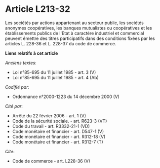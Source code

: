 # Article L213-32

Les sociétés par actions appartenant au secteur public, les sociétés anonymes coopératives, les banques mutualistes ou
coopératives et les établissements publics de l'Etat à caractère industriel et commercial peuvent émettre des titres
participatifs dans des conditions fixées par les articles L. 228-36 et L. 228-37 du code de commerce.

**Liens relatifs à cet article**

_Anciens textes_:

  - Loi n°85-695 du 11 juillet 1985 - art. 3 (V)
  - Loi n°85-695 du 11 juillet 1985 - art. 4 (Ab)

_Codifié par_:

  - Ordonnance n°2000-1223 du 14 décembre 2000 (V)

_Cité par_:

  - Arrêté du 22 février 2006 - art. 1 (V)
  - Code de la sécurité sociale. - art. R623-3 (VT)
  - Code du travail - art. R3332-21-1 (VD)
  - Code monétaire et financier - art. D547-1 (V)
  - Code monétaire et financier - art. R312-18 (V)
  - Code monétaire et financier - art. R312-7 (T)

_Cite_:

  - Code de commerce - art. L228-36 (V)
